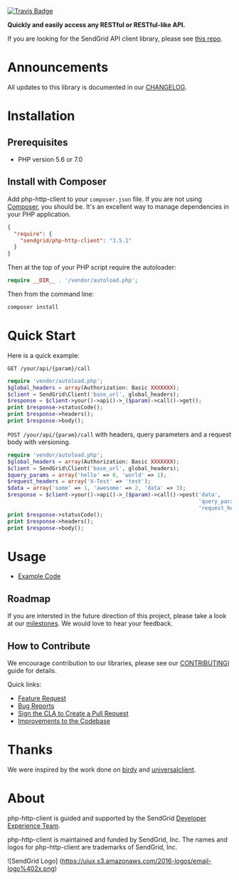 [![Travis Badge](https://travis-ci.org/sendgrid/php-http-client.svg?branch=master)](https://travis-ci.org/sendgrid/php-http-client)

**Quickly and easily access any RESTful or RESTful-like API.**

If you are looking for the SendGrid API client library, please see [this repo](https://github.com/sendgrid/sendgrid-php).

# Announcements

All updates to this library is documented in our [CHANGELOG](https://github.com/sendgrid/php-http-client/blob/master/CHANGELOG.md).

# Installation

## Prerequisites

- PHP version 5.6 or 7.0

## Install with Composer

Add php-http-client to your `composer.json` file. If you are not using [Composer](http://getcomposer.org), you should be. It's an excellent way to manage dependencies in your PHP application.

```json
{
  "require": {
    "sendgrid/php-http-client": "3.5.1"
  }
}
```

Then at the top of your PHP script require the autoloader:

```php
require __DIR__ . '/vendor/autoload.php';
```

Then from the command line:

```bash
composer install
```

# Quick Start

Here is a quick example:

`GET /your/api/{param}/call`

```php
require 'vendor/autoload.php';
$global_headers = array(Authorization: Basic XXXXXXX);
$client = SendGrid\Client('base_url', global_headers);
$response = $client->your()->api()->_($param)->call()->get();
print $response->statusCode();
print $response->headers();
print $response->body();
```

`POST /your/api/{param}/call` with headers, query parameters and a request body with versioning.

```php
require 'vendor/autoload.php';
$global_headers = array(Authorization: Basic XXXXXXX);
$client = SendGrid\Client('base_url', global_headers);
$query_params = array('hello' => 0, 'world' => 1);
$request_headers = array('X-Test' => 'test');
$data = array('some' => 1, 'awesome' => 2, 'data' => 3);
$response = $client->your()->api()->_($param)->call()->post('data',
                                                            'query_params',
                                                            'request_headers');
print $response->statusCode();
print $response->headers();
print $response->body();
```

# Usage

- [Example Code](https://github.com/sendgrid/php-http-client/tree/master/examples)

## Roadmap

If you are intersted in the future direction of this project, please take a look at our [milestones](https://github.com/sendgrid/php-http-client/milestones). We would love to hear your feedback.

## How to Contribute

We encourage contribution to our libraries, please see our [CONTRIBUTING](https://github.com/sendgrid/php-http-client/blob/master/CONTRIBUTING.md)) guide for details.

Quick links:

- [Feature Request](https://github.com/sendgrid/php-http-client/blob/master/CONTRIBUTING.md#feature_request)
- [Bug Reports](https://github.com/sendgrid/php-http-client/blob/master/CONTRIBUTING.md#submit_a_bug_report)
- [Sign the CLA to Create a Pull Request](https://github.com/sendgrid/php-http-client/blob/master/CONTRIBUTING.md#cla)
- [Improvements to the Codebase](https://github.com/sendgrid/php-http-client/blob/master/CONTRIBUTING.md#improvements_to_the_codebase)

# Thanks

We were inspired by the work done on [birdy](https://github.com/inueni/birdy) and [universalclient](https://github.com/dgreisen/universalclient).

# About

php-http-client is guided and supported by the SendGrid [Developer Experience Team](mailto:dx@sendgrid.com).

php-http-client is maintained and funded by SendGrid, Inc. The names and logos for php-http-client are trademarks of SendGrid, Inc.

![SendGrid Logo]
(https://uiux.s3.amazonaws.com/2016-logos/email-logo%402x.png)
